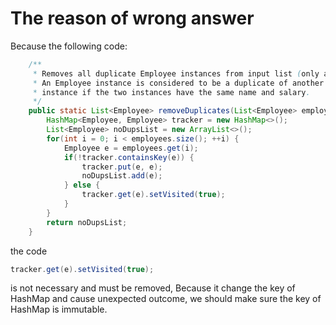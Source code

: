 # The reason of wrong answer
Because the following code:

```java
	/**
	 * Removes all duplicate Employee instances from input list (only a copy is modified)
	 * An Employee instance is considered to be a duplicate of another Employee
	 * instance if the two instances have the same name and salary.
	 */
	public static List<Employee> removeDuplicates(List<Employee> employees) {
		HashMap<Employee, Employee> tracker = new HashMap<>();
		List<Employee> noDupsList = new ArrayList<>();
		for(int i = 0; i < employees.size(); ++i) {
			Employee e = employees.get(i);
			if(!tracker.containsKey(e)) {
				tracker.put(e, e);
				noDupsList.add(e);
			} else {
				tracker.get(e).setVisited(true);
			}
		}
		return noDupsList;
	}
```

the code  

```java
tracker.get(e).setVisited(true);
```

is not necessary and must be removed, Because it change the key of HashMap and cause unexpected outcome, we should make sure the key of HashMap is immutable.